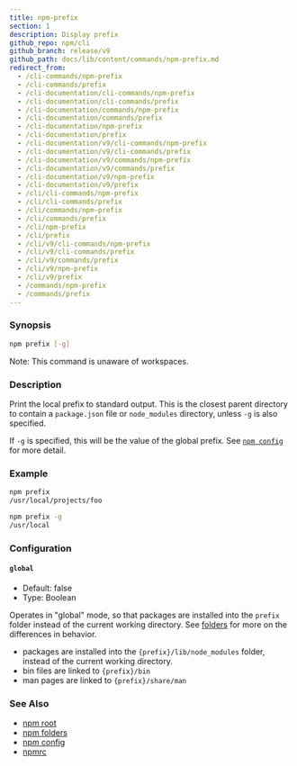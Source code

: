 ```yaml
---
title: npm-prefix
section: 1
description: Display prefix
github_repo: npm/cli
github_branch: release/v9
github_path: docs/lib/content/commands/npm-prefix.md
redirect_from:
  - /cli-commands/npm-prefix
  - /cli-commands/prefix
  - /cli-documentation/cli-commands/npm-prefix
  - /cli-documentation/cli-commands/prefix
  - /cli-documentation/commands/npm-prefix
  - /cli-documentation/commands/prefix
  - /cli-documentation/npm-prefix
  - /cli-documentation/prefix
  - /cli-documentation/v9/cli-commands/npm-prefix
  - /cli-documentation/v9/cli-commands/prefix
  - /cli-documentation/v9/commands/npm-prefix
  - /cli-documentation/v9/commands/prefix
  - /cli-documentation/v9/npm-prefix
  - /cli-documentation/v9/prefix
  - /cli/cli-commands/npm-prefix
  - /cli/cli-commands/prefix
  - /cli/commands/npm-prefix
  - /cli/commands/prefix
  - /cli/npm-prefix
  - /cli/prefix
  - /cli/v9/cli-commands/npm-prefix
  - /cli/v9/cli-commands/prefix
  - /cli/v9/commands/prefix
  - /cli/v9/npm-prefix
  - /cli/v9/prefix
  - /commands/npm-prefix
  - /commands/prefix
---
```


### Synopsis

```bash
npm prefix [-g]
```

Note: This command is unaware of workspaces.

### Description

Print the local prefix to standard output. This is the closest parent directory
to contain a `package.json` file or `node_modules` directory, unless `-g` is
also specified.

If `-g` is specified, this will be the value of the global prefix. See
[`npm config`](/cli/v9/commands/npm-config) for more detail.

### Example

```bash
npm prefix
/usr/local/projects/foo
```

```bash
npm prefix -g
/usr/local
```

### Configuration

#### `global`

* Default: false
* Type: Boolean

Operates in "global" mode, so that packages are installed into the `prefix`
folder instead of the current working directory. See
[folders](/cli/v9/configuring-npm/folders) for more on the differences in behavior.

* packages are installed into the `{prefix}/lib/node_modules` folder, instead
  of the current working directory.
* bin files are linked to `{prefix}/bin`
* man pages are linked to `{prefix}/share/man`



### See Also

* [npm root](/cli/v9/commands/npm-root)
* [npm folders](/cli/v9/configuring-npm/folders)
* [npm config](/cli/v9/commands/npm-config)
* [npmrc](/cli/v9/configuring-npm/npmrc)
